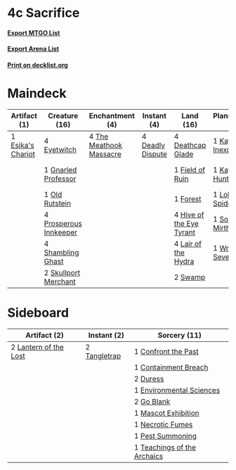 # 4c Sacrifice

#### [Export MTGO List](../collection/4c%20Sacrifice/4c%20Sacrifice.txt)
#### [Export Arena List](../collection/4c%20Sacrifice/4c%20Sacrifice_arena.txt)
#### [Print on decklist.org](http://decklist.org/?deckmain=2%09Agadeem's%20Awakening%0A4%09Darkbore%20Pathway%0A4%09Deadly%20Dispute%0A4%09Deathcap%20Glade%0A4%09Eaten%20Alive%0A1%09Esika's%20Chariot%0A4%09Eyetwitch%0A1%09Field%20of%20Ruin%0A1%09Forest%0A1%09Gnarled%20Professor%0A4%09Hive%20of%20the%20Eye%20Tyrant%0A1%09Kaya%20the%20Inexorable%0A1%09Kaya,%20Geist%20Hunter%0A4%09Lair%20of%20the%20Hydra%0A1%09Lolth,%20Spider%20Queen%0A1%09Old%20Rutstein%0A4%09Prosperous%20Innkeeper%0A2%09Rite%20of%20Oblivion%0A4%09Shambling%20Ghast%0A2%09Skullport%20Merchant%0A1%09Sorin%20the%20Mirthless%0A1%09Storm%20the%20Festival%0A2%09Swamp%0A4%09The%20Meathook%20Massacre%0A1%09Valki,%20God%20of%20Lies%0A1%09Wrenn%20and%20Seven&deckside=1%09Confront%20the%20Past%0A1%09Containment%20Breach%0A2%09Duress%0A1%09Environmental%20Sciences%0A2%09Go%20Blank%0A2%09Lantern%20of%20the%20Lost%0A1%09Mascot%20Exhibition%0A1%09Necrotic%20Fumes%0A1%09Pest%20Summoning%0A2%09Tangletrap%0A1%09Teachings%20of%20the%20Archaics)
# Maindeck

|                                        Artifact (1)                                        |                                          Creature (16)                                          |                                         Enchantment (4)                                          |                                        Instant (4)                                        |                                             Land (16)                                             |                                        Planeswalker (5)                                        |                                          Sorcery (9)                                           |    Unknown (5)     |
|--------------------------------------------------------------------------------------------|-------------------------------------------------------------------------------------------------|--------------------------------------------------------------------------------------------------|-------------------------------------------------------------------------------------------|---------------------------------------------------------------------------------------------------|------------------------------------------------------------------------------------------------|------------------------------------------------------------------------------------------------|--------------------|
|1 [Esika's Chariot](http://gatherer.wizards.com/Pages/Card/Details.aspx?multiverseid=503783)|4 [Eyetwitch](http://gatherer.wizards.com/Pages/Card/Details.aspx?multiverseid=513547)           |4 [The Meathook Massacre](http://gatherer.wizards.com/Pages/Card/Details.aspx?multiverseid=534886)|4 [Deadly Dispute](http://gatherer.wizards.com/Pages/Card/Details.aspx?multiverseid=527381)|4 [Deathcap Glade](http://gatherer.wizards.com/Pages/Card/Details.aspx?multiverseid=541137)        |1 [Kaya the Inexorable](http://gatherer.wizards.com/Pages/Card/Details.aspx?multiverseid=503834)|2 [Agadeem's Awakening](http://gatherer.wizards.com/Pages/Card/Details.aspx?multiverseid=491723)|4 Darkbore Pathway  |
|                                                                                            |1 [Gnarled Professor](http://gatherer.wizards.com/Pages/Card/Details.aspx?multiverseid=513610)   |                                                                                                  |                                                                                           |1 [Field of Ruin](http://gatherer.wizards.com/Pages/Card/Details.aspx?multiverseid=435415)         |1 [Kaya, Geist Hunter](http://gatherer.wizards.com/Pages/Card/Details.aspx?multiverseid=541114) |4 [Eaten Alive](http://gatherer.wizards.com/Pages/Card/Details.aspx?multiverseid=534869)        |1 Valki, God of Lies|
|                                                                                            |1 [Old Rutstein](http://gatherer.wizards.com/Pages/Card/Details.aspx?multiverseid=541118)        |                                                                                                  |                                                                                           |1 [Forest](http://gatherer.wizards.com/Pages/Card/Details.aspx?multiverseid=439860)                |1 [Lolth, Spider Queen](http://gatherer.wizards.com/Pages/Card/Details.aspx?multiverseid=527399)|2 [Rite of Oblivion](http://gatherer.wizards.com/Pages/Card/Details.aspx?multiverseid=535033)   |                    |
|                                                                                            |4 [Prosperous Innkeeper](http://gatherer.wizards.com/Pages/Card/Details.aspx?multiverseid=527487)|                                                                                                  |                                                                                           |4 [Hive of the Eye Tyrant](http://gatherer.wizards.com/Pages/Card/Details.aspx?multiverseid=527545)|1 [Sorin the Mirthless](http://gatherer.wizards.com/Pages/Card/Details.aspx?multiverseid=540983)|1 [Storm the Festival](http://gatherer.wizards.com/Pages/Card/Details.aspx?multiverseid=534989) |                    |
|                                                                                            |4 [Shambling Ghast](http://gatherer.wizards.com/Pages/Card/Details.aspx?multiverseid=527406)     |                                                                                                  |                                                                                           |4 [Lair of the Hydra](http://gatherer.wizards.com/Pages/Card/Details.aspx?multiverseid=527546)     |1 [Wrenn and Seven](http://gatherer.wizards.com/Pages/Card/Details.aspx?multiverseid=534999)    |                                                                                                |                    |
|                                                                                            |2 [Skullport Merchant](http://gatherer.wizards.com/Pages/Card/Details.aspx?multiverseid=527407)  |                                                                                                  |                                                                                           |2 [Swamp](http://gatherer.wizards.com/Pages/Card/Details.aspx?multiverseid=439858)                 |                                                                                                |                                                                                                |                    |


# Sideboard

|                                          Artifact (2)                                          |                                      Instant (2)                                      |                                             Sorcery (11)                                             |
|------------------------------------------------------------------------------------------------|---------------------------------------------------------------------------------------|------------------------------------------------------------------------------------------------------|
|2 [Lantern of the Lost](http://gatherer.wizards.com/Pages/Card/Details.aspx?multiverseid=541135)|2 [Tangletrap](http://gatherer.wizards.com/Pages/Card/Details.aspx?multiverseid=513622)|1 [Confront the Past](http://gatherer.wizards.com/Pages/Card/Details.aspx?multiverseid=513544)        |
|                                                                                                |                                                                                       |1 [Containment Breach](http://gatherer.wizards.com/Pages/Card/Details.aspx?multiverseid=513602)       |
|                                                                                                |                                                                                       |2 [Duress](http://gatherer.wizards.com/Pages/Card/Details.aspx?multiverseid=14557)                    |
|                                                                                                |                                                                                       |1 [Environmental Sciences](http://gatherer.wizards.com/Pages/Card/Details.aspx?multiverseid=513477)   |
|                                                                                                |                                                                                       |2 [Go Blank](http://gatherer.wizards.com/Pages/Card/Details.aspx?multiverseid=513549)                 |
|                                                                                                |                                                                                       |1 [Mascot Exhibition](http://gatherer.wizards.com/Pages/Card/Details.aspx?multiverseid=513481)        |
|                                                                                                |                                                                                       |1 [Necrotic Fumes](http://gatherer.wizards.com/Pages/Card/Details.aspx?multiverseid=513555)           |
|                                                                                                |                                                                                       |1 [Pest Summoning](http://gatherer.wizards.com/Pages/Card/Details.aspx?multiverseid=513703)           |
|                                                                                                |                                                                                       |1 [Teachings of the Archaics](http://gatherer.wizards.com/Pages/Card/Details.aspx?multiverseid=513534)|

